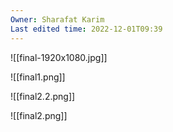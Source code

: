 ```yaml
---
Owner: Sharafat Karim
Last edited time: 2022-12-01T09:39
---
```

![[final-1920x1080.jpg]]

![[final1.png]]

![[final2.2.png]]

![[final2.png]]